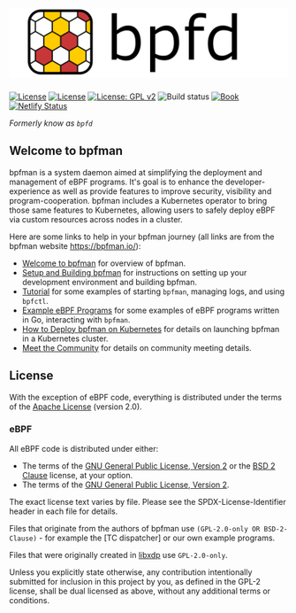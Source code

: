 # [![bpfman](./docs/img/bpfman.svg)](https://bpfman.io/)

[![License](https://img.shields.io/badge/License-Apache_2.0-blue.svg)](https://opensource.org/licenses/Apache-2.0)
[![License](https://img.shields.io/badge/License-BSD_2--Clause-orange.svg)](https://opensource.org/licenses/BSD-2-Clause)
[![License: GPL
v2](https://img.shields.io/badge/License-GPL_v2-blue.svg)](https://www.gnu.org/licenses/old-licenses/gpl-2.0.en.html)
![Build status][build-badge] [![Book][book-badge]][book-url]
[![Netlify Status](https://api.netlify.com/api/v1/badges/557ca612-4b7f-480d-a1cc-43b453502992/deploy-status)](https://app.netlify.com/sites/bpfman/deploys)

[build-badge]:
    https://img.shields.io/github/actions/workflow/status/bpfman/bpfman/build.yml?branch=main
[book-badge]: https://img.shields.io/badge/read%20the-book-9cf.svg
[book-url]: https://bpfman.io/

_Formerly know as `bpfd`_

## Welcome to bpfman

bpfman is a system daemon aimed at simplifying the deployment and management of eBPF programs.
It's goal is to enhance the developer-experience as well as provide features to improve security,
visibility and program-cooperation.
bpfman includes a Kubernetes operator to bring those same features to Kubernetes, allowing users to
safely deploy eBPF via custom resources across nodes in a cluster.

Here are some links to help in your bpfman journey (all links are from the bpfman website <https://bpfman.io/>):

- [Welcome to bpfman](https://bpfman.io/) for overview of bpfman.
- [Setup and Building bpfman](https://bpfman.io/getting-started/building-bpfman/) for
  instructions on setting up your development environment and building bpfman.
- [Tutorial](https://bpfman.io/getting-started/tutorial/) for some examples of starting
  `bpfman`, managing logs, and using `bpfctl`.
- [Example eBPF Programs](https://bpfman.io/getting-started/example-bpf/) for some
  examples of eBPF programs written in Go, interacting with `bpfman`.
- [How to Deploy bpfman on Kubernetes](https://bpfman.io/developer-guide/develop-operator/) for details on launching
  bpfman in a Kubernetes cluster.
- [Meet the Community](https://bpfman.io/governance/meetings/) for details on community meeting details.

## License

With the exception of eBPF code, everything is distributed under the terms of
the [Apache License] (version 2.0).

### eBPF

All eBPF code is distributed under either:

- The terms of the [GNU General Public License, Version 2] or the
  [BSD 2 Clause] license, at your option.
- The terms of the [GNU General Public License, Version 2].

The exact license text varies by file. Please see the SPDX-License-Identifier
header in each file for details.

Files that originate from the authors of bpfman use
`(GPL-2.0-only OR BSD-2-Clause)` - for example the [TC dispatcher] or our
own example programs.

Files that were originally created in [libxdp] use `GPL-2.0-only`.

Unless you explicitly state otherwise, any contribution intentionally submitted
for inclusion in this project by you, as defined in the GPL-2 license, shall be
dual licensed as above, without any additional terms or conditions.

[Apache license]: LICENSE-APACHE
[GNU General Public License, Version 2]: LICENSE-GPL2
[BSD 2 Clause]: LICENSE-BSD2
[libxdp]: https://github.com/xdp-project/xdp-tools
